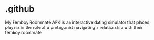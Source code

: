 # .github
My Femboy Roommate APK is an interactive dating simulator that places players in the role of a protagonist navigating a relationship with their femboy roommate.
